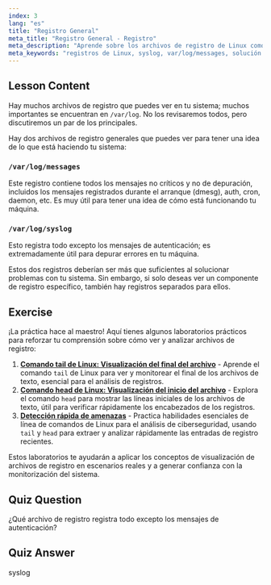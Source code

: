 ```yaml
---
index: 3
lang: "es"
title: "Registro General"
meta_title: "Registro General - Registro"
meta_description: "Aprende sobre los archivos de registro de Linux como /var/log/messages y syslog. Comprende sus diferencias para una solución de problemas efectiva del sistema. ¡Comienza tu viaje en Linux!"
meta_keywords: "registros de Linux, syslog, var/log/messages, solución de problemas de Linux, Linux para principiantes, guía de Linux, registros del sistema"
---
```


## Lesson Content

Hay muchos archivos de registro que puedes ver en tu sistema; muchos importantes se encuentran en `/var/log`. No los revisaremos todos, pero discutiremos un par de los principales.

Hay dos archivos de registro generales que puedes ver para tener una idea de lo que está haciendo tu sistema:

### `/var/log/messages`

Este registro contiene todos los mensajes no críticos y no de depuración, incluidos los mensajes registrados durante el arranque (dmesg), auth, cron, daemon, etc. Es muy útil para tener una idea de cómo está funcionando tu máquina.

### `/var/log/syslog`

Esto registra todo excepto los mensajes de autenticación; es extremadamente útil para depurar errores en tu máquina.

Estos dos registros deberían ser más que suficientes al solucionar problemas con tu sistema. Sin embargo, si solo deseas ver un componente de registro específico, también hay registros separados para ellos.

## Exercise

¡La práctica hace al maestro! Aquí tienes algunos laboratorios prácticos para reforzar tu comprensión sobre cómo ver y analizar archivos de registro:

1. **[Comando tail de Linux: Visualización del final del archivo](https://labex.io/es/labs/linux-linux-tail-command-file-end-display-214303)** - Aprende el comando `tail` de Linux para ver y monitorear el final de los archivos de texto, esencial para el análisis de registros.
2. **[Comando head de Linux: Visualización del inicio del archivo](https://labex.io/es/labs/linux-linux-head-command-file-beginning-display-214302)** - Explora el comando `head` para mostrar las líneas iniciales de los archivos de texto, útil para verificar rápidamente los encabezados de los registros.
3. **[Detección rápida de amenazas](https://labex.io/es/labs/linux-rapid-threat-detection-387930)** - Practica habilidades esenciales de línea de comandos de Linux para el análisis de ciberseguridad, usando `tail` y `head` para extraer y analizar rápidamente las entradas de registro recientes.

Estos laboratorios te ayudarán a aplicar los conceptos de visualización de archivos de registro en escenarios reales y a generar confianza con la monitorización del sistema.

## Quiz Question

¿Qué archivo de registro registra todo excepto los mensajes de autenticación?

## Quiz Answer

syslog

